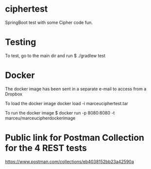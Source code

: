 # ciphertest
SpringBoot test with some Cipher code fun.

# Testing
To test, go to the main dir and run
$ ./gradlew test

# Docker
The docker image has been sent in a separate e-mail to access from a Dropbox

To load the docker image
docker load -i marceuciphertest.tar

To run the docker image
$ docker run -p 8080:8080 -t marceu/marceucipherdockerimage

# Public link for Postman Collection for the 4 REST tests
https://www.postman.com/collections/eb4038152bb23a42590a
